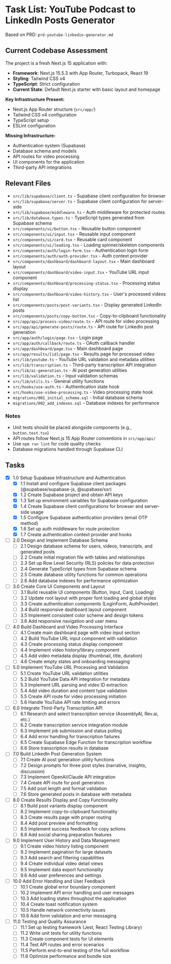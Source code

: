 # Task List: YouTube Podcast to LinkedIn Posts Generator

Based on PRD: `prd-youtube-linkedin-generator.md`

## Current Codebase Assessment

The project is a fresh Next.js 15 application with:
- **Framework**: Next.js 15.5.3 with App Router, Turbopack, React 19
- **Styling**: Tailwind CSS v4
- **TypeScript**: Strict configuration
- **Current State**: Default Next.js starter with basic layout and homepage

**Key Infrastructure Present:**
- Next.js App Router structure (`src/app/`)
- Tailwind CSS v4 configuration
- TypeScript setup
- ESLint configuration

**Missing Infrastructure:**
- Authentication system (Supabase)
- Database schema and models
- API routes for video processing
- UI components for the application
- Third-party API integrations

## Relevant Files

- `src/lib/supabase/client.ts` - Supabase client configuration for browser
- `src/lib/supabase/server.ts` - Supabase client configuration for server-side
- `src/lib/supabase/middleware.ts` - Auth middleware for protected routes
- `src/lib/database.types.ts` - TypeScript types generated from Supabase schema
- `src/components/ui/button.tsx` - Reusable button component
- `src/components/ui/input.tsx` - Reusable input component
- `src/components/ui/card.tsx` - Reusable card component
- `src/components/ui/loading.tsx` - Loading spinner/skeleton components
- `src/components/auth/login-form.tsx` - Authentication login form
- `src/components/auth/auth-provider.tsx` - Auth context provider
- `src/components/dashboard/dashboard-layout.tsx` - Main dashboard layout
- `src/components/dashboard/video-input.tsx` - YouTube URL input component
- `src/components/dashboard/processing-status.tsx` - Processing status display
- `src/components/dashboard/video-history.tsx` - User's processed videos list
- `src/components/posts/post-variants.tsx` - Display generated LinkedIn posts
- `src/components/posts/copy-button.tsx` - Copy-to-clipboard functionality
- `src/app/api/process-video/route.ts` - API route for video processing
- `src/app/api/generate-posts/route.ts` - API route for LinkedIn post generation
- `src/app/auth/login/page.tsx` - Login page
- `src/app/auth/callback/route.ts` - OAuth callback handler
- `src/app/dashboard/page.tsx` - Main dashboard page
- `src/app/results/[id]/page.tsx` - Results page for processed video
- `src/lib/youtube.ts` - YouTube URL validation and metadata utilities
- `src/lib/transcription.ts` - Third-party transcription API integration
- `src/lib/ai-generation.ts` - AI post generation utilities
- `src/lib/validation.ts` - Input validation schemas
- `src/lib/utils.ts` - General utility functions
- `src/hooks/use-auth.ts` - Authentication state hook
- `src/hooks/use-video-processing.ts` - Video processing state hook
- `migrations/001_initial_schema.sql` - Initial database schema
- `migrations/002_add_indexes.sql` - Database indexes for performance

### Notes

- Unit tests should be placed alongside components (e.g., `button.test.tsx`)
- API routes follow Next.js 15 App Router conventions in `src/app/api/`
- Use `npm run lint` for code quality checks
- Database migrations handled through Supabase CLI

## Tasks

- [x] 1.0 Setup Supabase Infrastructure and Authentication
  - [x] 1.1 Install and configure Supabase client packages (@supabase/supabase-js, @supabase/ssr)
  - [x] 1.2 Create Supabase project and obtain API keys
  - [x] 1.3 Set up environment variables for Supabase configuration
  - [x] 1.4 Create Supabase client configurations for browser and server-side usage
  - [x] 1.5 Configure Supabase authentication providers (email OTP method)
  - [x] 1.6 Set up auth middleware for route protection
  - [x] 1.7 Create authentication context provider and hooks

- [ ] 2.0 Design and Implement Database Schema
  - [ ] 2.1 Design database schema for users, videos, transcripts, and generated posts
  - [ ] 2.2 Create initial migration file with tables and relationships
  - [ ] 2.3 Set up Row Level Security (RLS) policies for data protection
  - [ ] 2.4 Generate TypeScript types from Supabase schema
  - [ ] 2.5 Create database utility functions for common operations
  - [ ] 2.6 Add database indexes for performance optimization

- [ ] 3.0 Create Core UI Components and Layout
  - [ ] 3.1 Build reusable UI components (Button, Input, Card, Loading)
  - [ ] 3.2 Update root layout with proper font loading and global styles
  - [ ] 3.3 Create authentication components (LoginForm, AuthProvider)
  - [ ] 3.4 Build responsive dashboard layout component
  - [ ] 3.5 Implement consistent color scheme and design tokens
  - [ ] 3.6 Add responsive navigation and user menu

- [ ] 4.0 Build Dashboard and Video Processing Interface
  - [ ] 4.1 Create main dashboard page with video input section
  - [ ] 4.2 Build YouTube URL input component with validation
  - [ ] 4.3 Create processing status display component
  - [ ] 4.4 Implement video history/library component
  - [ ] 4.5 Add video metadata display (thumbnail, title, duration)
  - [ ] 4.6 Create empty states and onboarding messaging

- [ ] 5.0 Implement YouTube URL Processing and Validation
  - [ ] 5.1 Create YouTube URL validation utilities
  - [ ] 5.2 Build YouTube Data API integration for metadata
  - [ ] 5.3 Implement URL parsing and video ID extraction
  - [ ] 5.4 Add video duration and content type validation
  - [ ] 5.5 Create API route for video processing initiation
  - [ ] 5.6 Handle YouTube API rate limiting and errors

- [ ] 6.0 Integrate Third-Party Transcription API
  - [ ] 6.1 Research and select transcription service (AssemblyAI, Rev.ai, etc.)
  - [ ] 6.2 Create transcription service integration module
  - [ ] 6.3 Implement job submission and status polling
  - [ ] 6.4 Add error handling for transcription failures
  - [ ] 6.5 Create Supabase Edge Function for transcription workflow
  - [ ] 6.6 Store transcription results in database

- [ ] 7.0 Build LinkedIn Post Generation System
  - [ ] 7.1 Create AI post generation utility functions
  - [ ] 7.2 Design prompts for three post styles (narrative, insights, discussion)
  - [ ] 7.3 Implement OpenAI/Claude API integration
  - [ ] 7.4 Create API route for post generation
  - [ ] 7.5 Add post length and format validation
  - [ ] 7.6 Store generated posts in database with metadata

- [ ] 8.0 Create Results Display and Copy Functionality
  - [ ] 8.1 Build post variants display component
  - [ ] 8.2 Implement copy-to-clipboard functionality
  - [ ] 8.3 Create results page with proper routing
  - [ ] 8.4 Add post preview and formatting
  - [ ] 8.5 Implement success feedback for copy actions
  - [ ] 8.6 Add social sharing preparation features

- [ ] 9.0 Implement User History and Data Management
  - [ ] 9.1 Create video history listing component
  - [ ] 9.2 Implement pagination for large datasets
  - [ ] 9.3 Add search and filtering capabilities
  - [ ] 9.4 Create individual video detail views
  - [ ] 9.5 Implement data export functionality
  - [ ] 9.6 Add user preferences and settings

- [ ] 10.0 Add Error Handling and User Feedback
  - [ ] 10.1 Create global error boundary component
  - [ ] 10.2 Implement API error handling and user messages
  - [ ] 10.3 Add loading states throughout the application
  - [ ] 10.4 Create toast notification system
  - [ ] 10.5 Handle network connectivity issues
  - [ ] 10.6 Add form validation and error messaging

- [ ] 11.0 Testing and Quality Assurance
  - [ ] 11.1 Set up testing framework (Jest, React Testing Library)
  - [ ] 11.2 Write unit tests for utility functions
  - [ ] 11.3 Create component tests for UI elements
  - [ ] 11.4 Test API routes and error scenarios
  - [ ] 11.5 Perform end-to-end testing of the full workflow
  - [ ] 11.6 Optimize performance and bundle size